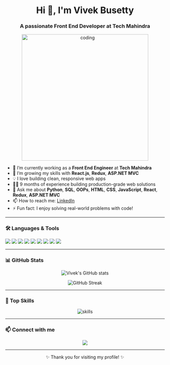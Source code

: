 <h1 align="center">Hi 👋, I'm Vivek Busetty</h1>
<h3 align="center">A passionate Front End Developer at Tech Mahindra</h3>

<p align="center">
  <img src="https://media.giphy.com/media/qgQUggAC3Pfv687qPC/giphy.gif" alt="coding" width="400"/>
</p>

- 🔭 I’m currently working as a **Front End Engineer** at **Tech Mahindra**
- 🌱 I’m growing my skills with **React.js**, **Redux**, **ASP.NET MVC**
- 💡 I love building clean, responsive web apps
- 👨‍💻 9 months of experience building production-grade web solutions
- 💬 Ask me about **Python**, **SQL**, **OOPs**, **HTML**, **CSS**, **JavaScript**, **React**, **Redux**, **ASP.NET MVC**
- 📫 How to reach me: [LinkedIn](https://www.linkedin.com/) <!-- Add your LinkedIn link -->
- ⚡ Fun fact: I enjoy solving real-world problems with code!

---

### 🛠️ Languages & Tools

<p>
  <img src="https://img.shields.io/badge/Python-3776AB?style=for-the-badge&logo=python&logoColor=white"/>
  <img src="https://img.shields.io/badge/SQL-025E8C?style=for-the-badge&logo=postgresql&logoColor=white"/>
  <img src="https://img.shields.io/badge/OOPs-FF6F00?style=for-the-badge"/>
  <img src="https://img.shields.io/badge/HTML5-E34F26?style=for-the-badge&logo=html5&logoColor=white"/>
  <img src="https://img.shields.io/badge/CSS3-1572B6?style=for-the-badge&logo=css3&logoColor=white"/>
  <img src="https://img.shields.io/badge/JavaScript-F7DF1E?style=for-the-badge&logo=javascript&logoColor=black"/>
  <img src="https://img.shields.io/badge/React-20232A?style=for-the-badge&logo=react&logoColor=61DAFB"/>
  <img src="https://img.shields.io/badge/Redux-593D88?style=for-the-badge&logo=redux&logoColor=white"/>
  <img src="https://img.shields.io/badge/ASP.NET-512BD4?style=for-the-badge&logo=.net&logoColor=white"/>
</p>

---

### 📊 GitHub Stats

<p align="center">
  <img src="https://github-readme-stats.vercel.app/api?username=Busettyvivek&show_icons=true&theme=radical" alt="Vivek's GitHub stats" />
</p>

<p align="center">
  <img src="https://github-readme-streak-stats.herokuapp.com/?user=Busettyvivek&theme=radical" alt="GitHub Streak" />
</p>

---

### 🚀 Top Skills

<p align="center">
  <img src="https://skillicons.dev/icons?i=html,css,js,react,redux,python,mysql,dotnet" alt="skills" />
</p>

---

### 📫 Connect with me

<p align="center">
  <a href="https://www.linkedin.com/"><img src="https://img.shields.io/badge/LinkedIn-blue?style=for-the-badge&logo=linkedin&logoColor=white" /></a>
  <!-- Add your actual LinkedIn link above -->
</p>

---

<p align="center">✨ Thank you for visiting my profile! ✨</p>
